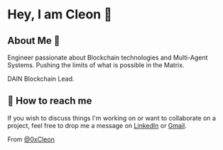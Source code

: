 <!--suppress HtmlDeprecatedAttribute -->

# Hey, I am Cleon 🥷

## About Me 🚀

Engineer passionate about Blockchain technologies and Multi-Agent Systems. Pushing the limits of what is possible in the Matrix. 

DAIN Blockchain Lead.

## 🤝 How to reach me

If you wish to discuss things I'm working on or want to collaborate on a project, feel free to drop me a message on [LinkedIn](https://www.linkedin.com/in/carlos-martin-leon/) or [Gmail](mailto:martinleoncarlos1@gmail.com).


From [@0xCleon](https://github.com/cleon30)

